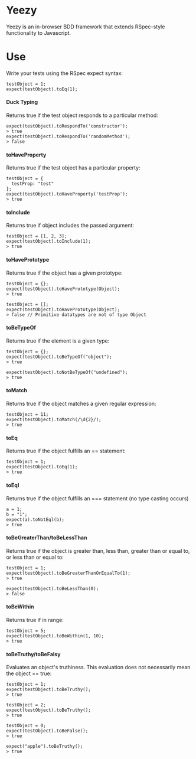 # Yeezy

Yeezy is an in-browser BDD framework that extends RSpec-style functionality to Javascript.

# Use

Write your tests using the RSpec expect syntax:

    testObject = 1;
    expect(testObject).toEq(1);

#### Duck Typing

Returns true if the test object responds to a particular method:

    expect(testObject).toRespondTo('constructor');
    > true
    expect(testObject).toRespondTo('randomMethod');
    > false

#### toHaveProperty

Returns true if the test object has a particular property:

    testObject = {
      testProp: "test"
    };
    expect(testObject).toHaveProperty('testProp');
    > true

#### toInclude

Returns true if object includes the passed argument:

    testObject = [1, 2, 3];
    expect(testObject).toInclude(1);
    > true

#### toHavePrototype

Returns true if the object has a given prototype:

    testObject = {};
    expect(testObject).toHavePrototype(Object);
    > true

    testObject = [];
    expect(testObject).toHavePrototype(Object);
    > false // Primitive datatypes are not of type Object

#### toBeTypeOf

Returns true if the element is a given type:

    testObject = {};
    expect(testObject).toBeTypeOf("object");
    > true

    expect(testObject).toNotBeTypeOf("undefined");
    > true

#### toMatch

Returns true if the object matches a given regular expression:

    testObject = 11;
    expect(testObject).toMatch(/\d{2}/);
    > true

#### toEq

Returns true if the object fulfills an == statement:

    testObject = 1;
    expect(testObject).toEq(1);
    > true

#### toEql

Returns true if the object fulfills an === statement (no type casting occurs)

    a = 1;
    b = "1";
    expect(a).toNotEql(b);
    > true

#### toBeGreaterThan/toBeLessThan

Returns true if the object is greater than, less than, greater than or equal to, or less than or equal to:

    testObject = 1;
    expect(testObject).toBeGreaterThanOrEqualTo(1);
    > true

    expect(testObject).toBeLessThan(0);
    > false

#### toBeWithin

Returns true if in range:

    testObject = 5;
    expect(testObject).toBeWithin(1, 10);
    > true

#### toBeTruthy/toBeFalsy

Evaluates an object's truthiness. This evaluation does not necessarily mean the object == true:

    testObject = 1;
    expect(testObject).toBeTruthy();
    > true

    testObject = 2;
    expect(testObject).toBeTruthy();
    > true

    testObject = 0;
    expect(testObject).toBeFalse();
    > true

    expect("apple").toBeTruthy();
    > true




